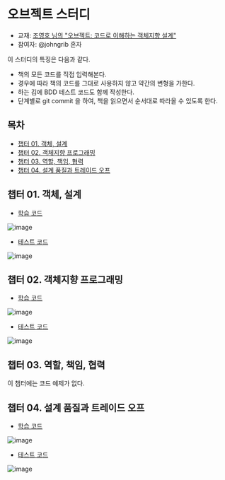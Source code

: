 # 오브젝트 스터디

* 교재: [조영호 님의 "오브젝트: 코드로 이해하는 객체지향 설계"]( https://wikibook.co.kr/object/ )
* 참여자: @johngrib 혼자

이 스터디의 특징은 다음과 같다.

* 책의 모든 코드를 직접 입력해본다.
* 경우에 따라 책의 코드를 그대로 사용하지 않고 약간의 변형을 가한다.
* 하는 김에 BDD 테스트 코드도 함께 작성한다.
* 단계별로 git commit 을 하여, 책을 읽으면서 순서대로 따라올 수 있도록 한다.

## 목차

* [챕터 01. 객체, 설계]( #챕터-01-객체-설계 )
* [챕터 02. 객체지향 프로그래밍]( #챕터-02-객체지향-프로그래밍 )
* [챕터 03. 역할, 책임, 협력]( #챕터-03-역할-책임-협력 )
* [챕터 04. 설계 품질과 트레이드 오프]( #챕터-04-설계-품질과-트레이드-오프 )

## 챕터 01. 객체, 설계

* [학습 코드]( https://github.com/johngrib/study-objects/pull/1 )

![image](https://user-images.githubusercontent.com/1855714/75627164-429ce780-5c11-11ea-8fc8-51a365d08f82.png)

* [테스트 코드]( https://github.com/johngrib/study-objects/blob/e3ad439bf0263f0b5c1056167020e3a1a31397ff/src/test/java/com/johngrib/objects/_01_ticket/AudienceTest.java )

![image](https://user-images.githubusercontent.com/1855714/75622897-7dd6f080-5be8-11ea-91e1-c900fbac8361.png)

## 챕터 02. 객체지향 프로그래밍

* [학습 코드]( https://github.com/johngrib/study-objects/pull/2 )

![image](https://user-images.githubusercontent.com/1855714/75777683-b9fd8300-5d99-11ea-8e98-77092fedd37e.png)

* [테스트 코드]( https://github.com/johngrib/study-objects/blob/3fbf01fdc801663ed07f9436ddafb09c6db63557/src/test/java/com/johngrib/objects/_02_movie/MovieTest.java )

![image](https://user-images.githubusercontent.com/1855714/75777291-0f856000-5d99-11ea-9b62-7a4c84160f0c.png)

## 챕터 03. 역할, 책임, 협력

이 챕터에는 코드 예제가 없다.

## 챕터 04. 설계 품질과 트레이드 오프

* [학습 코드]( https://github.com/johngrib/study-objects/pull/3 )

![image](https://user-images.githubusercontent.com/1855714/76524750-f6be2e00-64ad-11ea-84b3-a799950834da.png)

* [테스트 코드]( https://github.com/johngrib/study-objects/tree/c05c319968cb52f8109e0d3c985de3c9b20769aa/src/test/java/com/johngrib/objects/_04_movie_data_system )

![image](https://user-images.githubusercontent.com/1855714/76524433-697ad980-64ad-11ea-9e99-e3dff162d0d8.png)

